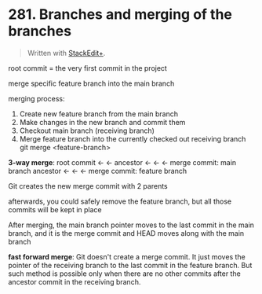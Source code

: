 # 281. Branches and merging of the branches


> Written with [StackEdit+](https://stackedit.net/).


root commit = the very first commit in the project

merge specific feature branch into the main branch

merging process:
1. Create new feature branch from the main branch
2. Make changes in the new branch and commit them
3. Checkout main branch (receiving branch)
4. Merge feature branch into the currently checked out receiving branch
git merge \<feature-branch>

**3-way merge**:
root commit ← ← ancestor ←  ←  ← merge commit: main branch
                                ancestor ← ← ← merge commit: feature branch

Git creates the new merge commit with 2 parents

afterwards, you could safely remove the feature branch, but all those commits will be kept in place

After merging, the main branch pointer moves to the last commit in the main branch, and it is the merge commit and HEAD moves along with the main branch

**fast forward merge**:
Git doesn't create a merge commit. It just moves the pointer of the receiving branch to the last commit in the feature branch. But such method is possible only when there are no other commits after the ancestor commit in the receiving branch.



<!--stackedit_data:
eyJoaXN0b3J5IjpbMTk4NjQzNzkzOSwtMTgwODk1NTgzMSw2Mj
k5MTI4ODAsMTYyNzQxMjkxMSwxNDE4NjczMTU5XX0=
-->